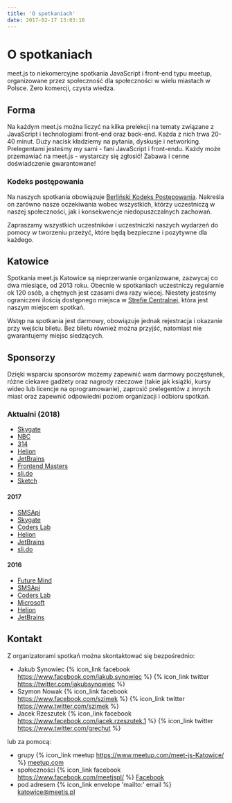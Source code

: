 ```yaml
---
title: 'O spotkaniach'
date: 2017-02-17 13:03:10
---
```

# O spotkaniach

meet.js to niekomercyjne spotkania JavaScript i front-end typu meetup, organizowane przez społeczność dla społeczności w wielu miastach w Polsce. Zero komercji, czysta wiedza. 

## Forma

Na każdym meet.js można liczyć na kilka prelekcji na tematy związane z JavaScript i technologiami front-end oraz back-end. Każda z nich trwa 20-40 minut. Duży nacisk kładziemy na pytania, dyskusje i networking. Prelegentami jesteśmy my sami - fani JavaScript i front-endu. Każdy może przemawiać na meet.js - wystarczy się zgłosić! Zabawa i cenne doświadczenie gwarantowane!

### Kodeks postępowania

Na naszych spotkania obowiązuje [Berliński Kodeks Postępowania][berlin-coc]. Nakreśla on zarówno nasze oczekiwania wobec wszystkich, którzy uczestniczą w naszej społeczności, jak i konsekwencje niedopuszczalnych zachowań.

Zapraszamy wszystkich uczestników i uczestniczki naszych wydarzeń do pomocy w tworzeniu przeżyć, które będą bezpieczne i pozytywne dla każdego.

## Katowice

Spotkania meet.js Katowice są nieprzerwanie organizowane, zazwycaj co dwa miesiące, od 2013 roku. Obecnie w spotkaniach uczestniczy regularnie ok 120 osób, a chętnych jest czasami dwa razy wiecej. Niestety jesteśmy ograniczeni ilością dostępnego miejsca w [Strefie Centralnej][strefa-centralna], która jest naszym miejscem spotkań.

Wstęp na spotkania jest darmowy, obowiązuje jednak rejestracja i okazanie przy wejściu biletu. Bez biletu również można przyjść, natomiast nie gwarantujemy miejsc siedzących.

## Sponsorzy

Dzięki wsparciu sponsorów możemy zapewnić wam darmowy poczęstunek, różne ciekawe gadżety oraz nagrody rzeczowe (takie jak książki, kursy wideo lub licencje na oprogramowanie), zaprosić prelegentów z innych miast oraz zapewnić odpowiedni poziom organizacji i odbioru spotkań.

### Aktualni (2018)

* [Skygate][skygate]
* [NBC][nbc]
* [314][314tt]
* [Helion][helion]
* [JetBrains][jetbrains]
* [Frontend Masters][fmasters]
* [sli.do][slido]
* [Sketch][sketchapp]

#### 2017

* [SMSApi][smsapi]
* [Skygate][skygate]
* [Coders Lab][coderslab]
* [Helion][helion]
* [JetBrains][jetbrains]
* [sli.do][slido]

#### 2016

* [Future Mind][futuremind]
* [SMSApi][smsapi]
* [Coders Lab][coderslab]
* [Microsoft][microsoft]
* [Helion][helion]
* [JetBrains][jetbrains]

## Kontakt

Z organizatorami spotkań można skontaktować się bezpośrednio:

* Jakub Synowiec {% icon_link facebook https://www.facebook.com/jakub.synowiec %} {% icon_link twitter https://twitter.com/jakubsynowiec %}
* Szymon Nowak {% icon_link facebook https://www.facebook.com/szimek %} {% icon_link twitter https://www.twitter.com/szimek %}
* Jacek Rzeszutek {% icon_link facebook https://www.facebook.com/jacek.rzeszutek.1 %} {% icon_link twitter https://www.twitter.com/grechut %}

lub za pomocą:

* grupy {% icon_link meetup https://www.meetup.com/meet-js-Katowice/ %} [meetup.com](https://www.meetup.com/meet-js-Katowice/)
* społeczności {% icon_link facebook https://www.facebook.com/meetjspl/ %} [Facebook](https://www.facebook.com/meetjspl/)
* pod adresem {% icon_link envelope 'mailto:' email %} katowice@meetjs.pl

[strefa-centralna]: https://www.facebook.com/klubokawiarniaoswiecona
[berlin-coc]: http://berlincodeofconduct.org/pl
[skygate]: https://skygate.io
[nbc]: https://www.nbc.com.pl
[314tt]: http://314.tt
[smsapi]: https://www.smsapi.pl
[coderslab]: https://coderslab.pl
[futuremind]: https://www.futuremind.com
[helion]: https://helion.pl
[microsoft]: https://www.microsoft.com/pl-pl
[jetbrains]: https://www.jetbrains.com
[fmasters]: https://frontendmasters.com
[slido]: https://www.sli.do
[sketchapp]: https://www.sketchapp.com
